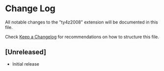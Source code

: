 # Change Log

All notable changes to the "ty4z2008" extension will be documented in this file.

Check [Keep a Changelog](http://keepachangelog.com/) for recommendations on how to structure this file.

## [Unreleased]

- Initial release
